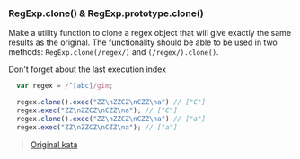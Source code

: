 ### RegExp.clone() & RegExp.prototype.clone()

Make a utility function to clone a regex object that will give exactly the same results as the original.
The functionality should be able to be used in two methods: `RegExp.clone(/regex/)` and `(/regex/).clone()`.

Don't forget about the last execution index

```js
  var regex = /^[abc]/gim;

  regex.clone().exec("ZZ\nZZCZ\nCZZ\na") // ["C"]
  regex.exec("ZZ\nZZCZ\nCZZ\na"); // ["C"]
  regex.clone().exec("ZZ\nZZCZ\nCZZ\na") // ["a"]
  regex.exec("ZZ\nZZCZ\nCZZ\na"); // ["a"]
```

> [Original kata](http://www.codewars.com/kata/5303b2d6af7e3b414300056d)
